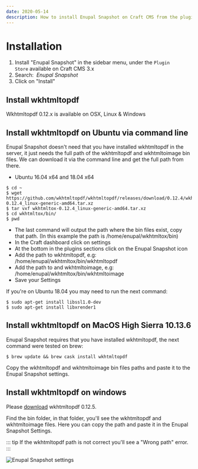 ```yaml
---
date: 2020-05-14
description: How to install Enupal Snapshot on Craft CMS from the plugin store
---
```


# Installation

1.  Install "Enupal Snapshot" in the sidebar menu, under the `Plugin Store` available on Craft CMS 3.x
2.  Search:  _Enupal Snapshot_
3.  Click on "Install"

## Install wkhtmltopdf

Wkhtmltopdf 0.12.x is available on OSX, Linux & Windows

## Install wkhtmltopdf on Ubuntu via command line

Enupal Snapshot doesn't need that you have installed wkhtmltopdf in the server, it just needs the full path of the wkhtmltopdf and wkhtmltoimage bin files. We can download it via the command line and get the full path from there. 

- Ubuntu 16.04 x64 and 18.04 x64

```plaintext
$ cd ~
$ wget https://github.com/wkhtmltopdf/wkhtmltopdf/releases/download/0.12.4/wkhtmltox-0.12.4_linux-generic-amd64.tar.xz
$ tar vxf wkhtmltox-0.12.4_linux-generic-amd64.tar.xz
$ cd wkhtmltox/bin/
$ pwd
```

* The last command will output the path where the bin files exist, copy that path. (In this example the path is /home/enupal/wkhtmltox/bin)
* In the Craft dashboard click on settings
* At the bottom in the plugins sections click on the Enupal Snapshot icon
* Add the path to wkhtmltopdf, e.g:  /home/enupal/wkhtmltox/bin/wkhtmltopdf
* Add the path to and wkhtmltoimage, e.g:  /home/enupal/wkhtmltox/bin/wkhtmltoimage
* Save your Settings

If you're on Ubuntu 18.04 you may need to run the next command:

```plaintext
$ sudo apt-get install libssl1.0-dev
$ sudo apt-get install libxrender1
```

## Install wkhtmltopdf on MacOS High Sierra 10.13.6

Enupal Snapshot requires that you have installed wkhtmltopdf, the next command were tested on brew:

```plaintext
$ brew update && brew cask install wkhtmltopdf
```

Copy the wkhtmltopdf and wkhtmltoimage bin files paths and paste it to the Enupal Snapshot settings.

## Install wkhtmltopdf on windows

Please [download](https://wkhtmltopdf.org/downloads.html) wkhtmltopdf 0.12.5.  

Find the bin folder, in that folder, you'll see the wkhtmltopdf and wkhtmltoimage files. Here you can copy the path and paste it in the Enupal Snapshot Settings.

::: tip
If the wkhtmltopdf path is not correct you'll see a "Wrong path" error.
:::

![Enupal Snapshot settings](https://enupal.com/assets/docs/enupal-snapshot-25.png)